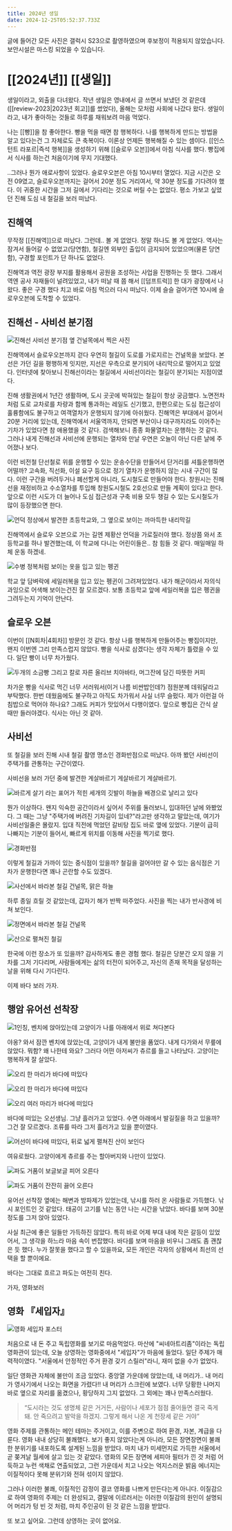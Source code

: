 ```yaml
---
title: 2024년 생일
date: 2024-12-25T05:52:37.733Z
---
```


글에 들어간 모든 사진은 갤럭시 S23으로 촬영하였으며 후보정이 적용되지 않았습니다. 보안시설은 마스킹 되었을 수 있습니다.

# [[2024년]] [[생일]]

생일이라고, 외출을 다녀왔다. 작년 생일은 영내에서 글 쓰면서 보냈던 것 같은데([[review-2023|2023년 회고]]를 썼었다), 올해는 모처럼 사회에 나갔다 왔다. 생일이라고, 내가 좋아하는 것들로 하루를 채워보려 마음 먹었다.

나는 [[빵]]을 참 좋아한다. 빵을 먹을 때면 참 행복하다. 나를 행복하게 만드는 방법을 알고 있다는건 그 자체로도 큰 축복이다. 이론상 언제든 행복해질 수 있는 셈이다. [[인스턴트 라포르|즉석 행복]]을 생성하기 위해 [[슬로우 오븐]]에서 아침 식사를 했다. 빵집에서 식사를 하는건 처음이기에 무지 기대했다.

..그러나 뭔가 애로사항이 있었다. 슬로우오븐은 아침 10시부터 열었다. 지금 시간은 오전 09였고, 슬로우오븐까지는 걸어서 20분 정도 거리여서, 약 30분 정도를 기다려야 했다. 이 귀중한 시간을 그저 길에서 기다리는 것으로 버릴 수는 없었다. 평소 가보고 싶었던 진해 도심 내 철길을 보러 떠났다.

## 진해역

무작정 [[진해역]]으로 떠났다. 그런데.. 볼 게 없었다. 정말 하나도 볼 게 없었다. 역사는 잠겨서 들어갈 수 없었고(당연함), 철길엔 외부인 출입이 금지되어 있었으며(물론 당연함), 구경할 포인트가 단 하나도 없었다.

진해역과 역전 광장 부지를 활용해서 공원을 조성하는 사업을 진행하는 듯 했다. 그래서 역엔 공사 자재들이 널려있었고, 내가 떠날 때 쯤 해서 [[덤프트럭]] 한 대가 광장에서 나왔다. 좋은 구경 했다 치고 바로 아침 먹으러 다시 떠났다. 이제 슬슬 걸어가면 10시에 슬로우오븐에 도착할 수 있었다.

## 진해선 - 사비선 분기점

![진해선 사비선 분기점 옆 건널목에서 찍은 사진](/images/2024-birthday/진해선-사비선-분기.webp)

진해역에서 슬로우오븐까지 걷다 우연히 철길이 도로를 가로지르는 건널목을 보았다. 본선은 가던 길을 평행하게 잇지만, 지선은 우측으로 분기되어 내리막으로 떨어지고 있었다. 인터넷에 찾아보니 진해선이라는 철길에서 사비선이라는 철길이 분기되는 지점이였다. 

진해 생활권에서 1년간 생활하며, 도시 곳곳에 박혀있는 철길이 항상 궁금했다. 노면전차처럼 도로 교차로를 차량과 함께 통과하는 레일도 신기했고, 한편으로는 도심 접근성이 훌륭함에도 불구하고 여객열차가 운행되지 않기에 아쉬웠다. 진해역은 부대에서 걸어서 20분 거리에 있는데, 진해역에서 서울역까지, 안되면 부산이나 대구까지라도 이어주는 기차가 있었다면 참 애용했을 것 같다. 검색해보니 종종 화물열차는 운행하는 것 같다. 그러나 내게 진해선과 사비선에 운행되는 열차와 만날 우연은 오늘이 아닌 다른 날에 주어졌나 보다.

이런 비전철 단선철로 위를 운행할 수 있는 운송수단을 만들어서 단거리를 셔틀운행하면 어떨까? 고속화, 직선화, 이설 요구 등으로 정기 열차가 운행하지 않는 시내 구간이 많다. 이런 구간을 버려두거나 폐선할게 아니라, 도시철도로 만들어야 한다. 창원시는 진해선을 재정비하고 수소열차를 투입해 창원도시철도 2호선으로 만들 계획이 있다고 한다. 앞으로 이런 시도가 더 늘어나 도심 접근성과 구축 비용 모두 챙길 수 있는 도시철도가 많이 등장했으면 한다.

![언덕 정상에서 발견한 초등학교와, 그 옆으로 보이는 까마득한 내리막길](/images/2024-birthday/언덕초등학교.webp)

진해역에서 슬로우 오븐으로 가는 길엔 제황산 언덕을 가로질러야 했다. 정상쯤 와서 초등학교를 하나 발견했는데, 이 학교에 다니는 어린이들은.. 참 힘들 것 같다. 매일매일 하체 운동 하겠네.

![수병 정복처럼 보이는 옷을 입고 있는 펭귄](/images/2024-birthday/수병정복펭귄.webp)

학교 앞 담벼락에 세일러복을 입고 있는 펭귄이 그려져있었다. 내가 해군이라서 자의식과잉으로 어색해 보이는건진 잘 모르겠다. 보통 초등학교 앞에 세일러복을 입은 펭귄을 그려두는지 기억이 안난다.

## 슬로우 오븐

이번이 [[N회차|4회차]] 방문인 것 같다. 항상 나를 행복하게 만들어주는 빵집이지만, 왠지 이번엔 그리 만족스럽지 않았다. 빵을 식사로 삼겠다는 생각 자체가 틀렸을 수 있다. 일단 빵이 너무 차가웠다.

![두개의 소금빵 그리고 칼로 자른 올리브 치아바타, 머그잔에 담긴 따뜻한 커피](/images/2024-birthday/빵.webp)

차가운 빵을 식사로 먹긴 너무 서러워서(이거 나름 비싼밥인데?) 점원분께 데워달라고 부탁했다. 한번 데웠음에도 불구하고 아직도 차가워서 사실 너무 슬펐다. 제가 이런걸 아침밥으로 먹어야 하나요? 그래도 커피가 맛있어서 다행이였다. 앞으로 빵집은 간식 살 때만 들러야겠다. 식사는 아닌 것 같아.

## 사비선

또 철길을 보러 진해 시내 철길 촬영 명소인 경화반점으로 떠났다. 아까 봤던 사비선이 주택가를 관통하는 구간이였다. 

사비선을 보러 가던 중에 발견한 게살바르기 게살바르기 게살바르기.

![바르게 살기 라는 표어가 적힌 세개의 깃발이 하늘을 배경으로 날리고 있다](/images/2024-birthday/바르게살기.webp)

뭔가 이상하다. 왠지 익숙한 공간이라서 싶어서 주위를 둘러보니, 입대하던 날에 와봤었다. 그 때는 그냥 "주택가에 버려진 기차길이 있네?"라고만 생각하고 말았는데, 여기가 사비선일줄은 몰랐지. 입대 직전에 먹었던 갈비탕 집도 바로 옆에 있었다. 기분이 급히 나빠지는 기분이 들어서, 빠르게 위치를 이동해 사진을 찍기로 했다.

![경화반점](/images/2024-birthday/경화반점.webp)

이렇게 철길과 가까이 있는 중식점이 있을까? 철길을 걸어야만 갈 수 있는 음식점은 기차가 운행한다면 꽤나 곤란할 수도 있겠다.

![사선에서 바라본 철길 건널목, 맑은 하늘](/images/2024-birthday/철길건널목1.webp)

하루 종일 흐릴 것 같았는데, 갑자기 해가 반짝 떠주었다. 사진을 찍는 내가 반사경에 비쳐 보인다. 

![정면에서 바라본 철길 건널목](/images/2024-birthday/정면에서-바라본-철길건널목.webp)

![산으로 펼쳐진 철길](/images/2024-birthday/산으로-펼쳐진-철길.webp)

한국에 이런 장소가 또 있을까? 감사하게도 좋은 경험 했다. 철길은 당분간 오지 않을 기차를 그저 기다리며, 사람들에게는 삶의 터전이 되어주고, 자신의 존재 목적을 달성하는 날을 위해 다시 기다린다.

이제 바다 보러 가자.

## 행암 유어선 선착장

![1인칭, 벤치에 앉아있는데 고양이가 나를 아래에서 위로 쳐다본다](/images/2024-birthday/야옹.webp)

야옹? 와서 잠깐 벤치에 앉았는데, 고양이가 내게 불만을 품었다. 내게 다가와서 무릎에 앉았다. 뭐함? 왜 나한테 와요? 그러다 어떤 아저씨가 츄르를 들고 나타났다. 고양이는 행복하게 잘 살았다.

![오리 한 마리가 바다에 떠있다](/images/2024-birthday/오리1.webp)

![오리 한 마리가 바다에 떠있다](/images/2024-birthday/오리2.webp)

![오리 여러 마리가 바다에 떠있다](/images/2024-birthday/오리들.webp)

바다에 떠있는 오선생님. 그냥 흘러가고 있었다. 수면 아래에서 발길질을 하고 있을까? 그건 잘 모르겠다. 조류를 따라 그저 흘러가고 있을 뿐이였다.

![어선이 바다에 떠있다, 뒤로 넓게 펼쳐진 산이 보인다](/images/2024-birthday/바다에-떠있는-배.webp)

여유로웠다. 고양이에게 츄르를 주는 할아버지와 나만이 있었다.

![파도 거품이 보글보글 피어 오른다](/images/2024-birthday/보글보글-파도거품.webp)

![파도 거품이 잔잔히 끓어 오른다](/images/2024-birthday/잔잔한-파도거품.webp)

유어선 선착장 옆에는 해변과 방파제가 있었는데, 낚시를 하러 온 사람들로 가득했다. 낚시 포인트인 것 같았다. 태공이 고기를 낚는 동안 나는 시간을 낚았다. 바다를 보며 30분 정도를 그저 앉아 있었다.

사실 최근에 좋은 일들만 가득하진 않았다. 특히 바로 어제 부대 내에 작은 갈등이 있었어서, 그 생각을 하느라 마음 속이 번잡했다. 바다를 보며 마음을 비우니 그래도 좀 괜찮은 듯 했다. 누가 잘못을 했다고 할 수 있을까요, 모든 개인은 각자의 상황에서 최선의 선택을 할 뿐이에요.

바다는 그대로 흐르고 파도는 여전히 친다.

가자, 영화보러

## 영화 『세입자』

![영화 세입자 포스터](/images/2024-birthday/세입자-포스터.jpg)

처음으로 내 돈 주고 독립영화를 보기로 마음먹었다. 마산에 "씨네아트리좀"이라는 독립영화관이 있는데, 오늘 상영하는 영화중에서 "세입자"가 마음에 들었다. 일단 주제가 매력적이였다. "서울에서 안정적인 주거 환경 갖기 스릴러"라니, 재미 없을 수가 없었다.

일단 영화관 자체에 불만이 조금 있었다. 중앙열 가운데에 앉았는데, 내 머리가.. 내 머리가 영사기에서 나오는 화면을 가렸다!! 내 머리가 스크린에 보였다. 너무 당황한 나머지 바로 옆으로 자리를 옮겼으나, 황당하지 그지 없었다. 그 외에는 꽤나 만족스러웠다.

> “도시라는 것도 생명체 같은 거거든, 사람이나 세포가 점점 줄어들면 결국 죽게 돼. 안 죽으려고 발악을 하겠지. 그렇게 해서 나온 게 천장세 같은 거야” 

영화 주제를 관통하는 메인 테마는 주거이고, 이를 주변으로 하여 환경, 자본, 계급을 다룬다. 영화 내내 상당히 불쾌했다. 보기 좋지 않았다는게 아니라, 모든 장면장면이 불쾌한 분위기를 내포하도록 설계된 느낌을 받았다. 마치 내가 미세먼지로 가득한 서울에서 곧 쫒겨날 월세에 살고 있는 것 같았다. 영화의 모든 장면에 세피아 필터가 낀 것 처럼 어둑하고 누런 색채로 연출되었고, 그런 가운데서 치고 나오는 억지스러운 밝음 에너지는 이질적이다 못해 분위기와 전혀 섞이지 않았다.

그러나 이러한 불쾌, 이질적인 감정이 결코 영화를 나쁘게 만든다는게 아니다. 이질감으로 하여 영화의 주제는 더 완성되고, 결말에 이르러서는 이러한 이질감의 원인이 설명되어 머리가 텅 빈 것 처럼, 마치 주인공이 된 것 같은 느낌을 받았다.

또 보고 싶어요. 그런데 상영하는 곳이 없어요. 
